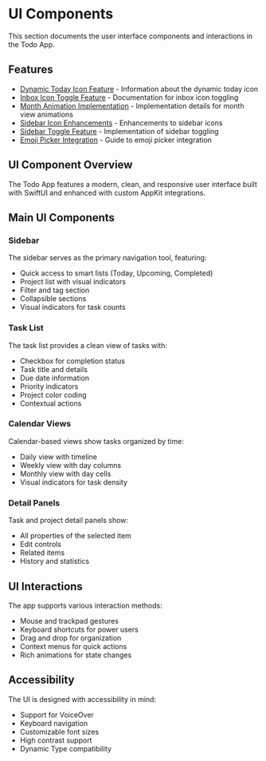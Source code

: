 # UI Components

This section documents the user interface components and interactions in the Todo App.

## Features

- [Dynamic Today Icon Feature](./DynamicTodayIconFeature.md) - Information about the dynamic today icon
- [Inbox Icon Toggle Feature](./InboxIconToggleFeature.md) - Documentation for inbox icon toggling
- [Month Animation Implementation](./MonthAnimationImplementation.md) - Implementation details for month view animations
- [Sidebar Icon Enhancements](./SidebarIconEnhancements.md) - Enhancements to sidebar icons
- [Sidebar Toggle Feature](./SidebarToggleFeature.md) - Implementation of sidebar toggling
- [Emoji Picker Integration](./EmojiPickerIntegration.md) - Guide to emoji picker integration

## UI Component Overview

The Todo App features a modern, clean, and responsive user interface built with SwiftUI and enhanced with custom AppKit integrations.

## Main UI Components

### Sidebar

The sidebar serves as the primary navigation tool, featuring:
- Quick access to smart lists (Today, Upcoming, Completed)
- Project list with visual indicators
- Filter and tag section
- Collapsible sections
- Visual indicators for task counts

### Task List

The task list provides a clean view of tasks with:
- Checkbox for completion status
- Task title and details
- Due date information
- Priority indicators
- Project color coding
- Contextual actions

### Calendar Views

Calendar-based views show tasks organized by time:
- Daily view with timeline
- Weekly view with day columns
- Monthly view with day cells
- Visual indicators for task density

### Detail Panels

Task and project detail panels show:
- All properties of the selected item
- Edit controls
- Related items
- History and statistics

## UI Interactions

The app supports various interaction methods:
- Mouse and trackpad gestures
- Keyboard shortcuts for power users
- Drag and drop for organization
- Context menus for quick actions
- Rich animations for state changes

## Accessibility

The UI is designed with accessibility in mind:
- Support for VoiceOver
- Keyboard navigation
- Customizable font sizes
- High contrast support
- Dynamic Type compatibility
